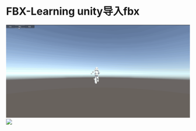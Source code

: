 # FBX-Learning unity导入fbx

![](https://github.com/zengbaocheng-996/FBX-Learning/blob/6ac628def967532e80b0088d9ccb41bac6aa2a29/My%20project(2)/game_demo.gif)
![](https://github.com/zengbaocheng-996/FBX-Learning/blob/538d1f2ad9065b4c35189bc637cc97934e287c0b/My%20project(3)/game_demo.gif)
